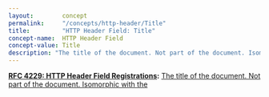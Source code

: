 ```yaml
---
layout:        concept
permalink:     "/concepts/http-header/Title"
title:         "HTTP Header Field: Title"
concept-name:  HTTP Header Field
concept-value: Title
description: "The title of the document. Not part of the document. Isomorphic with the <title> element in HTML."
---
```


**[RFC 4229: HTTP Header Field Registrations](/specs/IETF/RFC/4229 "This document defines the initial contents of a permanent IANA registry for HTTP header fields and a provisional repository for HTTP header fields"):** [The title of the document. Not part of the document. Isomorphic with the <title> element in HTML.](http://tools.ietf.org/html/rfc4229#section-2.2.11 "Read documentation for HTTP Header Field &#34;Title&#34;")

<br/>
<hr/>

<p style="float : left"><a href="./Title.json" title="JSON representing this particular Web Concept value">JSON</a></p>
<p style="text-align: right">Return to list of all ( <a href="../http-headers">HTTP Header Fields</a> | <a href="../">Web Concepts</a> )</p>
